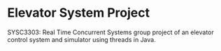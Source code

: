 # Elevator System Project

SYSC3303: Real Time Concurrent Systems group project of an elevator control system and simulator using threads in Java.
